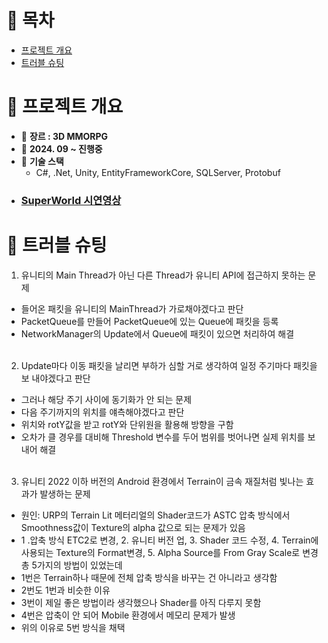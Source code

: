 # 📑 목차

- [프로젝트 개요](#-프로젝트-개요)
- [트러블 슈팅](#-트러블-슈팅)

# 👋 프로젝트 개요
* 📌 **장르 : 3D MMORPG**
* 📅 **2024. 09 ~ 진행중**
* 🔧 **기술 스택**
  * C#, .Net, Unity, EntityFrameworkCore, SQLServer, Protobuf
* ### [SuperWorld 시연영상](https://www.youtube.com/watch?v=Q42nrx8J2Wo)

# 👋 트러블 슈팅
1. 유니티의 Main Thread가 아닌 다른 Thread가 유니티 API에 접근하지 못하는 문제
* 들어온 패킷을 유니티의 MainThread가 가로채야겠다고 판단
* PacketQueue를 만들어 PacketQueue에 있는 Queue에 패킷을 등록
* NetworkManager의 Update에서 Queue에 패킷이 있으면 처리하여 해결
<br></br>
2. Update마다 이동 패킷을 날리면 부하가 심할 거로 생각하여 일정 주기마다 패킷을 보
내야겠다고 판단
* 그러나 해당 주기 사이에 동기화가 안 되는 문제
* 다음 주기까지의 위치를 얘측해야겠다고 판단
* 위치와 rotY값을 받고 rotY와 단위원을 활용해 방향을 구함
* 오차가 클 경우를 대비해 Threshold 변수를 두어 범위를 벗어나면 실제 위치를
보내어 해결
<br></br>
3. 유니티 2022 이하 버전의 Android 환경에서 Terrain이 금속 재질처럼 빛나는
효과가 발생하는 문제
* 원인: URP의 Terrain Lit 메터리얼의 Shader코드가 ASTC 압축 방식에서
Smoothness값이 Texture의 alpha 값으로 되는 문제가 있음
* 1 .압축 방식 ETC2로 변경, 2. 유니티 버전 업, 3. Shader 코드 수정,
    4. Terrain에 사용되는 Texture의 Format변경, 5. Alpha Source를 From Gray
Scale로 변경
총 5가지의 방법이 있었는데
* 1번은 Terrain하나 때문에 전체 압축 방식을 바꾸는 건 아니라고 생각함
* 2번도 1번과 비슷한 이유
* 3번이 제일 좋은 방법이라 생각했으나 Shader를 아직 다루지 못함
* 4번은 압축이 안 되어 Mobile 환경에서 메모리 문제가 발생
* 위의 이유로 5번 방식을 채택
